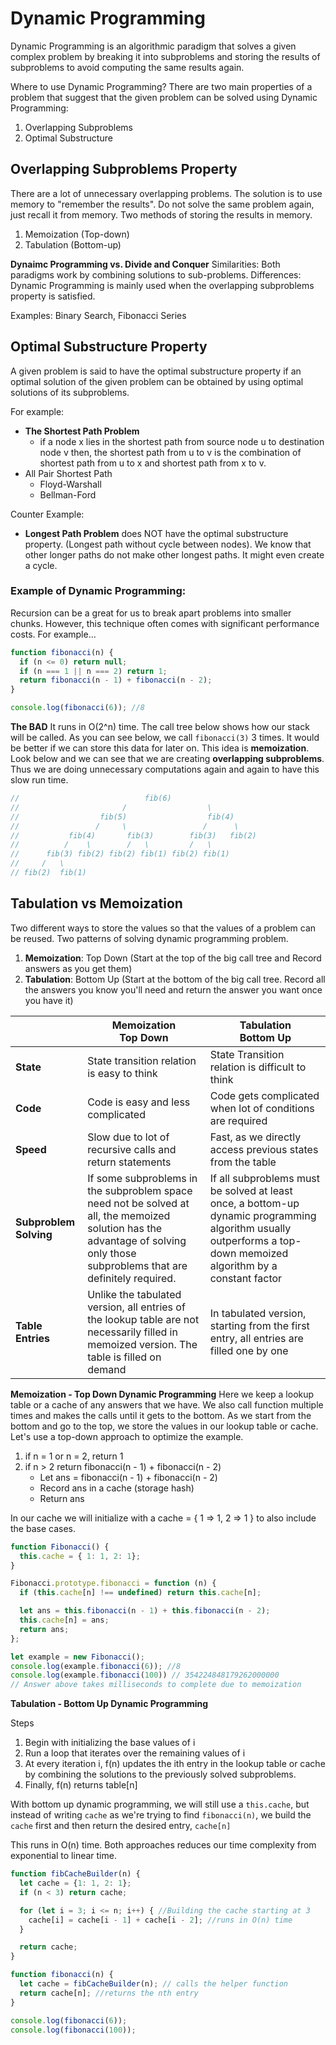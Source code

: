 # Dynamic Programming

Dynamic Programming is an algorithmic paradigm that solves a given complex problem by breaking it into subproblems and storing the results of subproblems to avoid computing the same results again.

Where to use Dynamic Programming?
There are two main properties of a problem that suggest that the given problem can be solved using Dynamic Programming:
1. Overlapping Subproblems
2. Optimal Substructure


## Overlapping Subproblems Property

There are a lot of unnecessary overlapping problems.
The solution is to use memory to "remember the results". Do not solve the same problem again, just recall it from memory.
Two methods of storing the results in memory.

1. Memoization (Top-down)
2. Tabulation (Bottom-up)

__Dynaimc Programming vs. Divide and Conquer__
Similarities: Both paradigms work by combining solutions to sub-problems.
Differences: Dynamic Programming is mainly used when the overlapping subproblems property is satisfied.

Examples: Binary Search, Fibonacci Series

## Optimal Substructure Property

A given problem is said to have the optimal substructure property if an optimal solution of the given problem can be obtained by using optimal solutions of its subproblems.

For example:
* __The Shortest Path Problem__
    * if a node x lies in the shortest path from source node u to destination node v then, the shortest path from u to v is the combination of shortest path from u to x and shortest path from x to v.
* All Pair Shortest Path
    * Floyd-Warshall
    * Bellman-Ford

Counter Example:
* __Longest Path Problem__ does NOT have the optimal substructure property. (Longest path without cycle between nodes). We know that other longer paths do not make other longest paths. It might even create a cycle.

### Example of Dynamic Programming:

Recursion can be a great for us to break apart problems into smaller chunks. However, this technique often comes with significant performance costs. For example...

``` JavaScript
function fibonacci(n) {
  if (n <= 0) return null;
  if (n === 1 || n === 2) return 1;
  return fibonacci(n - 1) + fibonacci(n - 2);
}

console.log(fibonacci(6)); //8
```
__The BAD__
It runs in O(2^n) time. The call tree below shows how our stack will be called. As you can see below, we call `fibonacci(3)` 3 times. It would be better if we can store this data for later on. This idea is __memoization__. Look below and we can see that we are creating __overlapping subproblems__. Thus we are doing unnecessary computations again and again to have this slow run time.

``` JavaScript
//                            fib(6)
//                       /                  \
//                  fib(5)                  fib(4)
//                 /     \                 /      \
//           fib(4)       fib(3)        fib(3)   fib(2)
//          /    \        /   \         /   \
//      fib(3) fib(2) fib(2) fib(1) fib(2) fib(1)
//     /   \
// fib(2)  fib(1)
```


## Tabulation vs Memoization

Two different ways to store the values so that the values of a problem can be reused. Two patterns of solving dynamic programming problem.

1. __Memoization__: Top Down (Start at the top of the big call tree and Record answers as you get them)
2. __Tabulation__: Bottom Up (Start at the bottom of the big call tree. Record all the answers you know you'll need and return the answer you want once you have it)

| | __Memoization__ <br> Top Down | __Tabulation__ <br> Bottom Up|
|---|---|---|
|__State__| State transition relation is easy to think | State Transition relation is difficult to think |
|__Code__| Code is easy and less complicated | Code gets complicated when lot of conditions are required |
|__Speed__| Slow due to lot of recursive calls and return statements | Fast, as we directly access previous states from the table |
|__Subproblem Solving__| If some subproblems in the subproblem space need not be solved at all, the memoized solution has the advantage of solving only those subproblems that are definitely required. | If all subproblems must be solved at least once, a bottom-up dynamic programming algorithm usually outperforms a top-down memoized algorithm by a constant factor |
|__Table Entries__| Unlike the tabulated version, all entries of the lookup table are not necessarily filled in memoized version. The table is filled on demand | In tabulated version, starting from the first entry, all entries are filled one by one |

__Memoization - Top Down Dynamic Programming__
Here we keep a lookup table or a cache of any answers that we have. We also call function multiple times and makes the calls until it gets to the bottom. As we start from the bottom and go to the top, we store the values in our lookup table or cache.
Let's use a top-down approach to optimize the example.

1. if n = 1 or n = 2, return 1
2. if n > 2 return fibonacci(n - 1) + fibonacci(n - 2)
    * Let ans = fibonacci(n - 1) + fibonacci(n - 2)
    * Record ans in a cache (storage hash)
    * Return ans

In our cache we will initialize with a cache = { 1 => 1, 2 => 1 } to also include the base cases.

``` JavaScript
function Fibonacci() {
  this.cache = { 1: 1, 2: 1};
}

Fibonacci.prototype.fibonacci = function (n) {
  if (this.cache[n] !== undefined) return this.cache[n];

  let ans = this.fibonacci(n - 1) + this.fibonacci(n - 2);
  this.cache[n] = ans;
  return ans;
};

let example = new Fibonacci();
console.log(example.fibonacci(6)); //8
console.log(example.fibonacci(100)) // 354224848179262000000
// Answer above takes milliseconds to complete due to memoization
```

__Tabulation - Bottom Up Dynamic Programming__

Steps
1. Begin with initializing the base values of i
2. Run a loop that iterates over the remaining values of i
3. At every iteration i, f(n) updates the ith entry in the lookup table or cache by combining the solutions to the previously solved subproblems.
4. Finally, f(n) returns table[n]

With bottom up dynamic programming, we will still use a `this.cache`, but instead of writing `cache` as we're trying to find `fibonacci(n)`, we build the `cache` first and then return the  desired entry, `cache[n]`

This runs in O(n) time. Both approaches reduces our time complexity from exponential to linear time.

``` JavaScript
function fibCacheBuilder(n) {
  let cache = {1: 1, 2: 1};
  if (n < 3) return cache;

  for (let i = 3; i <= n; i++) { //Building the cache starting at 3
    cache[i] = cache[i - 1] + cache[i - 2]; //runs in O(n) time
  }

  return cache;
}

function fibonacci(n) {
  let cache = fibCacheBuilder(n); // calls the helper function
  return cache[n]; //returns the nth entry
}

console.log(fibonacci(6));
console.log(fibonacci(100));
```
